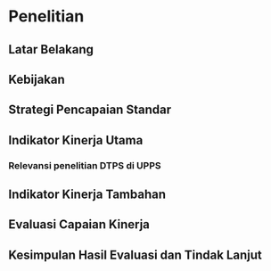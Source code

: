 # Penelitian

<!--@include: ../penilaian/48.md-->

## Latar Belakang

<!--@include: ../panduan/iii-d-7-1.md-->

## Kebijakan

<!--@include: ../panduan/iii-d-7-2.md-->

## Strategi Pencapaian Standar

<!--@include: ../panduan/iii-d-7-3.md-->

## Indikator Kinerja Utama

### Relevansi penelitian DTPS di UPPS

<!--@include: ../panduan/iii-d-7-4-a.md-->

## Indikator Kinerja Tambahan

<!--@include: ../panduan/iii-d-7-5.md-->

## Evaluasi Capaian Kinerja

<!--@include: ../panduan/iii-d-7-6.md-->

## Kesimpulan Hasil Evaluasi dan Tindak Lanjut

<!--@include: ../panduan/iii-d-7-7.md-->
